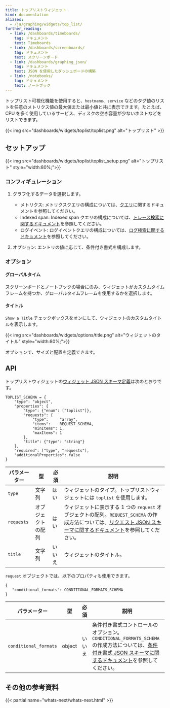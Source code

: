 ```yaml
---
title: トップリストウィジェット
kind: documentation
aliases:
  - /ja/graphing/widgets/top_list/
further_reading:
  - link: /dashboards/timeboards/
    tag: ドキュメント
    text: Timeboards
  - link: /dashboards/screenboards/
    tag: ドキュメント
    text: スクリーンボード
  - link: /dashboards/graphing_json/
    tag: ドキュメント
    text: JSON を使用したダッシュボードの構築
  - link: /notebooks/
    tag: ドキュメント
    text: ノートブック
---
```

トップリスト可視化機能を使用すると、`hostname`、`service` などのタグ値のリストを任意のメトリクス値の最大値または最小値と共に表示できます。たとえば、CPU を多く使用しているサービス、ディスクの空き容量が少ないホストなどをリストできます。

{{< img src="dashboards/widgets/toplist/toplist.png" alt="トップリスト" >}}

## セットアップ

{{< img src="dashboards/widgets/toplist/toplist_setup.png" alt="トップリスト"  style="width:80%;">}}

### コンフィギュレーション

1. グラフ化するデータを選択します。
    * メトリクス:  メトリクスクエリの構成については、[クエリ][1]に関するドキュメントを参照してください。
    * Indexed span: Indexed span クエリの構成については、[トレース検索に関するドキュメント][2]を参照してください。
    * ログイベント: ログイベントクエリの構成については、[ログ検索に関するドキュメント][1]を参照してください。

2. オプション: エントリの値に応じて、条件付き書式を構成します。

### オプション

#### グローバルタイム

スクリーンボードとノートブックの場合にのみ、ウィジェットがカスタムタイムフレームを持つか、グローバルタイムフレームを使用するかを選択します。

#### タイトル

`Show a Title` チェックボックスをオンにして、ウィジェットのカスタムタイトルを表示します。

{{< img src="dashboards/widgets/options/title.png" alt="ウィジェットのタイトル"  style="width:80%;">}}

オプションで、サイズと配置を定義できます。

## API

トップリストウィジェットの[ウィジェット JSON スキーマ定義][3]は次のとおりです。

```text
TOPLIST_SCHEMA = {
    "type": "object",
    "properties": {
        "type": {"enum": ["toplist"]},
        "requests": {
            "type":     "array",
            "items":    REQUEST_SCHEMA,
            "minItems": 1,
            "maxItems": 1
        },
        "title": {"type": "string"}
    },
    "required": ["type", "requests"],
    "additionalProperties": false
}
```

| パラメーター  | 型             | 必須 | 説明                                                                                                                                                  |
|------------|------------------|----------|--------------------------------------------------------------------------------------------------------------------------------------------------------------|
| `type`     | 文字列           | はい      | ウィジェットのタイプ。トップリストウィジェットには `toplist` を使用します。                                                                                                       |
| `requests` | オブジェクトの配列 | はい      | ウィジェットに表示する 1 つの `request` オブジェクトの配列。`REQUEST_SCHEMA` の作成方法については、[リクエスト JSON スキーマに関するドキュメント][4]を参照してください。 |
| `title`    | 文字列           | いいえ       | ウィジェットのタイトル。                                                                                                                                        |

`request` オブジェクトでは、以下のプロパティも使用できます。

```text
{
   "conditional_formats": CONDITIONAL_FORMATS_SCHEMA
}
```

| パラメーター             | 型   | 必須 | 説明                                                                                                                                                     |
|-----------------------|--------|----------|-----------------------------------------------------------------------------------------------------------------------------------------------------------------|
| `conditional_formats` | object | いいえ       | 条件付き書式コントロールのオプション。`CONDITIONAL_FORMATS_SCHEMA` の作成方法については、[条件付き書式 JSON スキーマに関するドキュメント][5]を参照してください。 |

## その他の参考資料

{{< partial name="whats-next/whats-next.html" >}}

[1]: /ja/logs/search_syntax/
[2]: /ja/tracing/app_analytics/search/#search-bar
[3]: /ja/dashboards/graphing_json/widget_json/
[4]: /ja/dashboards/graphing_json/request_json/
[5]: /ja/dashboards/graphing_json/widget_json/#conditional-format-schema
